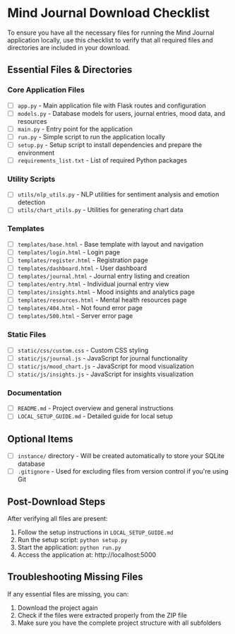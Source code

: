 # Mind Journal Download Checklist

To ensure you have all the necessary files for running the Mind Journal application locally, use this checklist to verify that all required files and directories are included in your download.

## Essential Files & Directories

### Core Application Files
- [ ] `app.py` - Main application file with Flask routes and configuration
- [ ] `models.py` - Database models for users, journal entries, mood data, and resources
- [ ] `main.py` - Entry point for the application
- [ ] `run.py` - Simple script to run the application locally
- [ ] `setup.py` - Setup script to install dependencies and prepare the environment
- [ ] `requirements_list.txt` - List of required Python packages

### Utility Scripts
- [ ] `utils/nlp_utils.py` - NLP utilities for sentiment analysis and emotion detection
- [ ] `utils/chart_utils.py` - Utilities for generating chart data

### Templates
- [ ] `templates/base.html` - Base template with layout and navigation
- [ ] `templates/login.html` - Login page
- [ ] `templates/register.html` - Registration page
- [ ] `templates/dashboard.html` - User dashboard
- [ ] `templates/journal.html` - Journal entry listing and creation
- [ ] `templates/entry.html` - Individual journal entry view
- [ ] `templates/insights.html` - Mood insights and analytics page
- [ ] `templates/resources.html` - Mental health resources page
- [ ] `templates/404.html` - Not found error page
- [ ] `templates/500.html` - Server error page

### Static Files
- [ ] `static/css/custom.css` - Custom CSS styling
- [ ] `static/js/journal.js` - JavaScript for journal functionality
- [ ] `static/js/mood_chart.js` - JavaScript for mood visualization
- [ ] `static/js/insights.js` - JavaScript for insights visualization

### Documentation
- [ ] `README.md` - Project overview and general instructions
- [ ] `LOCAL_SETUP_GUIDE.md` - Detailed guide for local setup

## Optional Items
- [ ] `instance/` directory - Will be created automatically to store your SQLite database
- [ ] `.gitignore` - Used for excluding files from version control if you're using Git

## Post-Download Steps

After verifying all files are present:

1. Follow the setup instructions in `LOCAL_SETUP_GUIDE.md`
2. Run the setup script: `python setup.py`
3. Start the application: `python run.py`
4. Access the application at: http://localhost:5000

## Troubleshooting Missing Files

If any essential files are missing, you can:

1. Download the project again
2. Check if the files were extracted properly from the ZIP file
3. Make sure you have the complete project structure with all subfolders